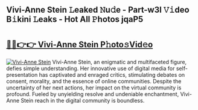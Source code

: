 ## Vivi-Anne Stein 𝙻eaked 𝙽u𝚍e - Part-w3I 𝚅𝚒deo B𝚒kini 𝙻eaks - Hot All 𝙿hotos jqaP5

# <h2><a href="http://ld6ltme.urlbe.top/?page=Vivi-Anne+Stein">🔗🔗👉👉 Vivi-Anne Stein P𝚑oto𝚜Vid𝚎o</a></h2>

[![Vivi-Anne Stein](https://i.imgur.com/eBuTRDB.gif)](http://ld6ltme.urlbe.top/?page=Vivi-Anne+Stein)
Vivi-Anne Stein, an enigmatic and multifaceted figure, defies simple understanding. Her innovative use of digital media for self-presentation has captivated and enraged critics, stimulating debates on consent, morality, and the essence of online communities. Despite the uncertainty of her next actions, her impact on the virtual community is profound. Fueled by unyielding resolve and undeniable enchantment, Vivi-Anne Stein reach in the digital community is boundless.
